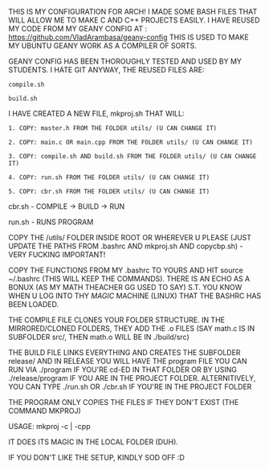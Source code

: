 THIS IS MY CONFIGURATION FOR ARCH!
I MADE SOME BASH FILES THAT WILL ALLOW ME
TO MAKE C AND C++ PROJECTS EASILY. I HAVE REUSED MY CODE
FROM MY GEANY CONFIG AT : https://github.com/VladArambasa/geany-config
THIS IS USED TO MAKE MY UBUNTU GEANY WORK AS A COMPILER OF SORTS.

GEANY CONFIG HAS BEEN THOROUGHLY TESTED AND USED BY MY STUDENTS.
                            I HATE GIT
ANYWAY,
THE REUSED FILES ARE:
    
    compile.sh
    
    build.sh


I HAVE CREATED A NEW FILE, mkproj.sh THAT WILL:   

    1. COPY: master.h FROM THE FOLDER utils/ (U CAN CHANGE IT)

    2. COPY: main.c OR main.cpp FROM THE FOLDER utils/ (U CAN CHANGE IT)

    3. COPY: compile.sh AND build.sh FROM THE FOLDER utils/ (U CAN CHANGE IT)

    4. COPY: run.sh FROM THE FOLDER utils/ (U CAN CHANGE IT)

    5. COPY: cbr.sh FROM THE FOLDER utils/ (U CAN CHANGE IT)


cbr.sh - COMPILE -> BUILD -> RUN

run.sh - RUNS PROGRAM

COPY THE /utils/ FOLDER INSIDE ROOT OR WHEREVER U PLEASE (JUST UPDATE THE PATHS FROM .bashrc AND mkproj.sh AND copycbp.sh) - VERY FUCKING IMPORTANT!

COPY THE FUNCTIONS FROM MY .bashrc TO YOURS AND HIT source ~/.bashrc
(THIS WILL KEEP THE COMMANDS).
THERE IS AN ECHO AS A BONUX (AS MY MATH THEACHER GG USED TO SAY) S.T. YOU KNOW
WHEN U LOG INTO THY *MAGIC* MACHINE (LINUX) THAT THE BASHRC HAS BEEN LOADED.

THE COMPILE FILE CLONES YOUR FOLDER STRUCTURE. IN THE MIRRORED/CLONED FOLDERS, THEY ADD THE .o FILES (SAY math.c IS IN SUBFOLDER src/, THEN math.o WILL BE IN ./build/src)

THE BUILD FILE LINKS EVERYTHING AND CREATES THE SUBFOLDER release/ AND IN RELEASE YOU WILL HAVE THE program FILE YOU CAN RUN VIA ./program IF YOU'RE cd-ED IN THAT FOLDER OR BY USING ./release/program IF YOU ARE IN THE PROJECT FOLDER.
ALTERNITIVELY, YOU CAN TYPE ./run.sh OR ./cbr.sh IF YOU'RE IN THE PROJECT FOLDER

THE PROGRAM ONLY COPIES THE FILES IF THEY DON'T EXIST (THE COMMAND MKPROJ)

USAGE: mkproj -c | -cpp

IT DOES ITS MAGIC IN THE LOCAL FOLDER (DUH).

IF YOU DON'T LIKE THE SETUP, KINDLY SOD OFF :D
